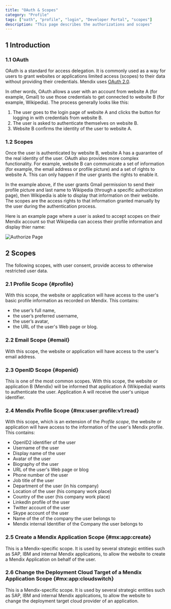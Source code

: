 ```yaml
---
title: "OAuth & Scopes"  
category: "Profile"  
tags: ["oath", "profile", "login", "Developer Portal", "scopes"]  
description: "This page describes the authorizations and scopes"
---
```


## 1 Introduction

### 1.1 OAuth

OAuth is a standard for access delegation. It is commonly used as a way for users to grant websites or applications limited access (scopes) to their data without providing their credentials. Mendix uses [OAuth 2.0](https://oauth.net/2/).

In other words, OAuth allows a user with an account from website A (for example, Gmail) to use those credentials to get connected to website B (for example, Wikipedia). The process generally looks like this:

1. The user goes to the login page of website A and clicks the button for logging in with credentials from website B.
2. The user is asked to authenticate themselves on website B.
3. Website B confirms the identity of the user to website A.

### 1.2 Scopes

Once the user is authenticated by website B, website A has a guarantee of the real identity of the user. OAuth also provides more complex functionality. For example, website B can communicate a set of information (for example, the email address or profile picture) and a set of rights to website A. This can only happen if the user grants the rights to enable it.

In the example above, if the user grants Gmail permission to send their profile picture and last name to Wikipedia (through a specific authorization page), then Wikipedia is able to display that information on their website. The scopes are the access rights to that information granted manually by the user during the authentication process.

Here is an example page where a user is asked to accept scopes on their Mendix account so that Wikipedia can access their profile information and display thier name:

![Authorize Page](attachments/authorize_page.png) 

## 2 Scopes

The following scopes, with user consent, provide access to otherwise restricted user data.

### 2.1 Profile Scope {#profile}

With this scope, the website or application will have access to the user's basic profile information as recorded on Mendix.
This contains:

* the user’s full name,
* the user’s preferred username,
* the user’s avatar,
* the URL of the user's Web page or blog.

### 2.2 Email Scope {#email}

With this scope, the website or application will have access to the user's email address.

### 2.3 OpenID Scope {#openid}

This is one of the most common scopes. With this scope, the website or application B (Mendix) will be informed that application A (Wikipedia) wants to authenticate the user. Application A will receive the user's unique identifier.

### 2.4 Mendix Profile Scope {#mx:user:profile:v1:read}

With this scope, which is an extension of the *Profile scope*, the website or application will have access to the information of the user's Mendix profile. This contains:

 * OpenID2 identifier of the user
 * Username of the user
 * Display name of the user
 * Avatar of the user
 * Biography of the user
 * URL of the user's Web page or blog
 * Phone number of the user
 * Job title of the user
 * Department of the user (in his company)
 * Location of the user (his company work place)
 * Country of the user (his company work place)
 * LinkedIn profile of the user
 * Twitter account of the user
 * Skype account of the user
 * Name of the of the company the user belongs to
 * Mendix internal Identifier of the Company the user belongs to
 
### 2.5 Create a Mendix Application Scope {#mx:app:create}

This is a Mendix-specific scope. It is used by several strategic entities such as SAP, IBM and  internal Mendix applications, to allow the website to create a Mendix Application on behalf of the user.

### 2.6 Change the Deployment Cloud Target of a Mendix Application Scope {#mx:app:cloudswitch}

This is a Mendix-specific scope. It is used by several strategic entities such as SAP, IBM and  internal Mendix applications, to allow the website to change the deployment target cloud provider of an application.
